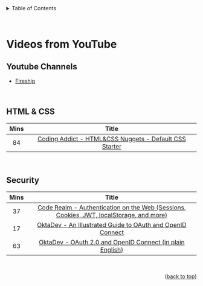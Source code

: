 <div id="top"></div>

<details>
  <summary>Table of Contents</summary>
  <a href="#videos-from-youtube">Videos from YouTube</a>
  <ul>
    <li><a href="#youtube-channels">YouTube Channels</a></li>
    <li><a href="#html--css">HTML & CSS</a></li>
    <li><a href="#security">Security</a></li>
    <li><a href="#youTube-channels">YouTube Channels</a></li>
  </ul>
</details>

&nbsp;

# Videos from YouTube

## Youtube Channels

- [Fireship](https://www.youtube.com/Fireship)

&nbsp;

## HTML & CSS

| Mins |                                                 Title                                                 |
| :--: | :---------------------------------------------------------------------------------------------------: |
|  84  | [Coding Addict - HTML&CSS Nuggets - Default CSS Starter](https://www.youtube.com/watch?v=UDdyGNlQK5w) |

&nbsp;

## Security

| Mins |                                                                 Title                                                                  |
| :--: | :------------------------------------------------------------------------------------------------------------------------------------: |
|  37  | [Code Realm - Authentication on the Web (Sessions, Cookies, JWT, localStorage, and more)](https://www.youtube.com/watch?v=2PPSXonhIck) |
|  17  |               [OktaDev - An Illustrated Guide to OAuth and OpenID Connect](https://www.youtube.com/watch?v=t18YB3xDfXI)                |
|  63  |                [OktaDev - OAuth 2.0 and OpenID Connect (in plain English)](https://www.youtube.com/watch?v=996OiexHze0)                |

&nbsp;

<p align="right">(<a href="#top">back to top</a>)</p>
